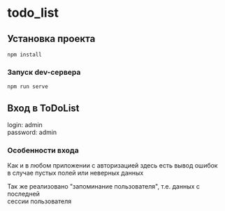 # todo_list

## Установка проекта
```
npm install
```

### Запуск dev-сервера
```
npm run serve
```

## Вход в ToDoList
login: admin    
password: admin

### Особенности входа
Как и в любом приложении с авторизацией здесь есть вывод ошибок  
в случае пустых полей или неверных данных  
  
Так же реализовано "запоминание пользователя", т.е. данных с последней  
сессии пользователя

